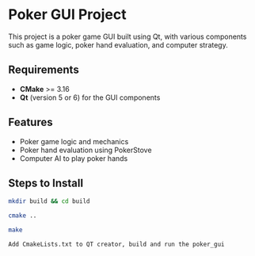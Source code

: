 # Poker GUI Project

This project is a poker game GUI built using Qt, with various components such as game logic, poker hand evaluation, and computer strategy.

## Requirements

- **CMake** >= 3.16
- **Qt** (version 5 or 6) for the GUI components

## Features

- Poker game logic and mechanics
- Poker hand evaluation using PokerStove
- Computer AI to play poker hands


## Steps to Install

```bash
mkdir build && cd build

cmake ..

make

Add CmakeLists.txt to QT creator, build and run the poker_gui
```